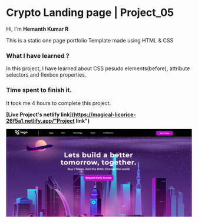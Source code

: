 # **Crypto Landing page | Project_05**

Hi, I'm **Hemanth Kumar R**

This is a static one page portfolio Template made using HTML & CSS

### **What I have learned ?**

In this project, I have learned about CSS pesudo elements(before), attribute selectors and flexbox properties.

### **Time spent to finish it.**

It took me 4 hours to complete this project.

**[Live Project's netlify link](https://magical-licorice-26f5a1.netlify.app/"Project link")**

[![Project ScreenShot](./Screenshot.png)](https://magical-licorice-26f5a1.netlify.app/ "Project link")
